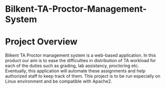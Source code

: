 # Bilkent-TA-Proctor-Management-System


# Project Overview
Bilkent TA Proctor management system is a web-based application. In this product our aim is to ease the difficulties in distribution of TA workload for each of the duties such as grading, lab assistancy, proctoring etc. Eventually, this application will automate these assignments and help authorized staff to keep track of them.
This project is to be run especially on Linux environment and be compatible with Apache2. 








